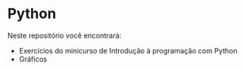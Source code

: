 # Python
Neste repositório você encontrará:
- Exercícios do minicurso de Introdução à programação com Python
- Gráficos
